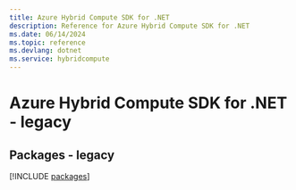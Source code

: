 ```yaml
---
title: Azure Hybrid Compute SDK for .NET
description: Reference for Azure Hybrid Compute SDK for .NET
ms.date: 06/14/2024
ms.topic: reference
ms.devlang: dotnet
ms.service: hybridcompute
---
```

# Azure Hybrid Compute SDK for .NET - legacy
## Packages - legacy
[!INCLUDE [packages](hybrid-compute-index.md)]